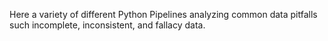 Here a variety of different Python Pipelines analyzing common data pitfalls such incomplete, inconsistent, and fallacy data.

